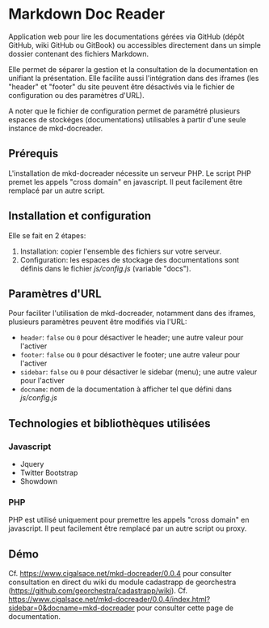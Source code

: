 # Markdown Doc Reader

Application web pour lire les documentations gérées via GitHub (dépôt GitHub, wiki GitHub ou GitBook) ou accessibles directement dans un simple dossier contenant des fichiers Markdown.

Elle permet de séparer la gestion et la consultation de la documentation en unifiant la présentation. Elle facilite aussi l'intégration dans des iframes (les "header" et "footer" du site peuvent être désactivés via le fichier de configuration ou des paramètres d'URL).

A noter que le fichier de configuration permet de paramétré plusieurs espaces de stockéges (documentations) utilisables à partir d'une seule instance de mkd-docreader.

## Prérequis

L'installation de mkd-docreader nécessite un serveur PHP. Le script PHP premet les appels "cross domain" en javascript. Il peut facilement être remplacé par un autre script.

## Installation et configuration

Elle se fait en 2 étapes:

1. Installation: copier l'ensemble des fichiers sur votre serveur.
2. Configuration: les espaces de stockage des documentations sont définis dans le fichier _js/config.js_ (variable "docs").

## Paramètres d'URL

Pour faciliter l'utilisation de mkd-docreader, notamment dans des iframes, plusieurs paramètres peuvent être modifiés via l'URL:

- `header`: `false` ou `0` pour désactiver le header; une autre valeur pour l'activer
- `footer`: `false` ou `0` pour désactiver le footer; une autre valeur pour l'activer
- `sidebar`: `false` ou `0` pour désactiver le sidebar (menu); une autre valeur pour l'activer
- `docname`: nom de la documentation à afficher tel que défini dans _js/config.js_

## Technologies et bibliothèques utilisées

### Javascript

- Jquery
- Twitter Bootstrap
- Showdown

### PHP

PHP est utilisé uniquement pour premettre les appels "cross domain" en javascript. Il peut facilement être remplacé par un autre script ou proxy.

## Démo

Cf. <https://www.cigalsace.net/mkd-docreader/0.0.4> pour consulter consultation en direct du wiki du module cadastrapp de georchestra (<https://github.com/georchestra/cadastrapp/wiki>). Cf. <https://www.cigalsace.net/mkd-docreader/0.0.4/index.html?sidebar=0&docname=mkd-docreader> pour consulter cette page de documentation.
